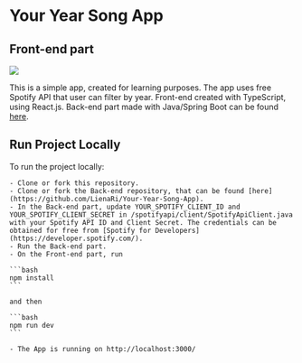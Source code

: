 # Your Year Song App
## Front-end part

![](demo.gif)

This is a simple app, created for learning purposes. The app uses free Spotify API that user can filter by year.
Front-end created with TypeScript, using React.js. Back-end part made with Java/Spring Boot can be found [here](https://github.com/LienaRi/Your-Year-Song-App).

## Run Project Locally

To run the project locally:

    - Clone or fork this repository.
    - Clone or fork the Back-end repository, that can be found [here](https://github.com/LienaRi/Your-Year-Song-App).
    - In the Back-end part, update YOUR_SPOTIFY_CLIENT_ID and YOUR_SPOTIFY_CLIENT_SECRET in /spotifyapi/client/SpotifyApiClient.java with your Spotify API ID and Client Secret. The credentials can be obtained for free from [Spotify for Developers](https://developer.spotify.com/).
    - Run the Back-end part.
    - On the Front-end part, run
    
    ```bash
    npm install
    ```
    
    and then
    
    ```bash
    npm run dev
    ```
    
    - The App is running on http://localhost:3000/

